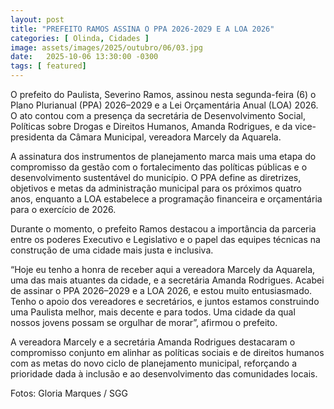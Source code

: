 ```yaml
---
layout: post
title: "PREFEITO RAMOS ASSINA O PPA 2026-2029 E A LOA 2026"
categories: [ Olinda, Cidades ]
image: assets/images/2025/outubro/06/03.jpg
date:   2025-10-06 13:30:00 -0300
tags: [ featured]
---
```

O prefeito do Paulista, Severino Ramos, assinou nesta segunda-feira (6) o Plano Plurianual (PPA) 2026–2029 e a Lei Orçamentária Anual (LOA) 2026. O ato contou com a presença da secretária de Desenvolvimento Social, Políticas sobre Drogas e Direitos Humanos, Amanda Rodrigues, e da vice-presidenta da Câmara Municipal, vereadora Marcely da Aquarela.

A assinatura dos instrumentos de planejamento marca mais uma etapa do compromisso da gestão com o fortalecimento das políticas públicas e o desenvolvimento sustentável do município. O PPA define as diretrizes, objetivos e metas da administração municipal para os próximos quatro anos, enquanto a LOA estabelece a programação financeira e orçamentária para o exercício de 2026.

Durante o momento, o prefeito Ramos destacou a importância da parceria entre os poderes Executivo e Legislativo e o papel das equipes técnicas na construção de uma cidade mais justa e inclusiva.

“Hoje eu tenho a honra de receber aqui a vereadora Marcely da Aquarela, uma das mais atuantes da cidade, e a secretária Amanda Rodrigues. Acabei de assinar o PPA 2026–2029 e a LOA 2026, e estou muito entusiasmado. Tenho o apoio dos vereadores e secretários, e juntos estamos construindo uma Paulista melhor, mais decente e para todos. Uma cidade da qual nossos jovens possam se orgulhar de morar”, afirmou o prefeito.

A vereadora Marcely e a secretária Amanda Rodrigues destacaram o compromisso conjunto em alinhar as políticas sociais e de direitos humanos com as metas do novo ciclo de planejamento municipal, reforçando a prioridade dada à inclusão e ao desenvolvimento das comunidades locais.

Fotos: Gloria Marques / SGG